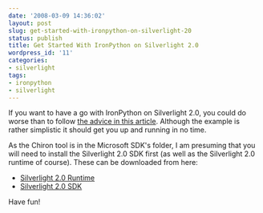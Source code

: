 ```yaml
---
date: '2008-03-09 14:36:02'
layout: post
slug: get-started-with-ironpython-on-silverlight-20
status: publish
title: Get Started With IronPython on Silverlight 2.0
wordpress_id: '11'
categories:
- silverlight
tags:
- ironpython
- silverlight
---
```


If you want to have a go with IronPython on Silverlight 2.0, you could do worse than to follow [the advice in this article](http://silverlight.net/quickstarts/ProgramDlr.aspx). Although the example is rather simplistic it should get you up and running in no time.

As the Chiron tool is in the Microsoft SDK's folder, I am presuming that you will need to install the Silverlight 2.0 SDK first (as well as the Silverlight 2.0 runtime of course). These can be downloaded from here:
	
  * [Silverlight 2.0 Runtime](http://www.microsoft.com/downloads/details.aspx?FamilyId=4E03409A-77F3-413F-B108-1243C243C4FE&displaylang=en)
  * [Silverlight 2.0 SDK](http://www.microsoft.com/downloads/details.aspx?FamilyId=4E03409A-77F3-413F-B108-1243C243C4FE&displaylang=en)

Have fun!

